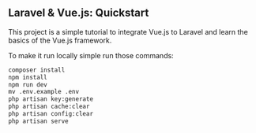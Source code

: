 ## Laravel & Vue.js: Quickstart

This project is a simple tutorial to integrate Vue.js to Laravel and learn the basics of the Vue.js framework.

To make it run locally simple run those commands:

```bat
composer install
npm install
npm run dev
mv .env.example .env
php artisan key:generate
php artisan cache:clear
php artisan config:clear
php artisan serve
```